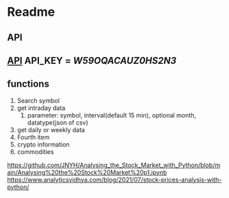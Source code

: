 # Readme
## API
[API](https://www.alphavantage.co/documentation/)
**API_KEY** = *W59OQACAUZ0HS2N3*
---------------
## functions

1. Search symbol
2. get intraday data
   1. parameter: symbol, interval(default 15 min), optional month, datatype(json of csv)
3. get daily or weekly data
4. Fourth item
5. crypto information
6. commodities

https://github.com/JNYH/Analysing_the_Stock_Market_with_Python/blob/main/Analysing%20the%20Stock%20Market%20p1.ipynb
https://www.analyticsvidhya.com/blog/2021/07/stock-prices-analysis-with-python/